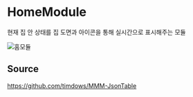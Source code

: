 # HomeModule
현재 집 안 상태를 집 도면과 아이콘을 통해 실시간으로 표시해주는 모듈

![홈모듈](https://user-images.githubusercontent.com/71610969/122235484-b3484000-cef8-11eb-9640-20ffac0e1dbd.png)

## Source
https://github.com/timdows/MMM-JsonTable

